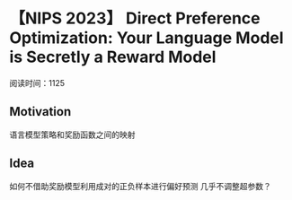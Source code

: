 # 【NIPS 2023】 Direct Preference Optimization: Your Language Model is Secretly a Reward Model

阅读时间：1125

## Motivation
语言模型策略和奖励函数之间的映射

## Idea
如何不借助奖励模型利用成对的正负样本进行偏好预测
几乎不调整超参数？